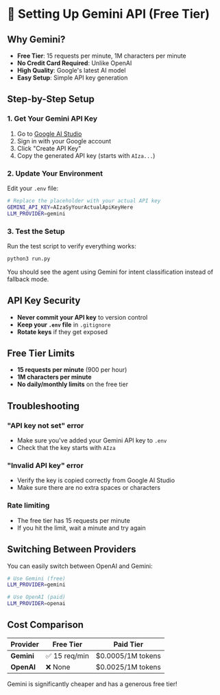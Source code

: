 # 🚀 Setting Up Gemini API (Free Tier)

## Why Gemini?

- **Free Tier**: 15 requests per minute, 1M characters per minute
- **No Credit Card Required**: Unlike OpenAI
- **High Quality**: Google's latest AI model
- **Easy Setup**: Simple API key generation

## Step-by-Step Setup

### 1. Get Your Gemini API Key

1. Go to [Google AI Studio](https://aistudio.google.com/app/apikey)
2. Sign in with your Google account
3. Click "Create API Key"
4. Copy the generated API key (starts with `AIza...`)

### 2. Update Your Environment

Edit your `.env` file:

```bash
# Replace the placeholder with your actual API key
GEMINI_API_KEY=AIzaSyYourActualApiKeyHere
LLM_PROVIDER=gemini
```

### 3. Test the Setup

Run the test script to verify everything works:

```bash
python3 run.py
```

You should see the agent using Gemini for intent classification instead of fallback mode.

## API Key Security

- **Never commit your API key** to version control
- **Keep your `.env` file** in `.gitignore`
- **Rotate keys** if they get exposed

## Free Tier Limits

- **15 requests per minute** (900 per hour)
- **1M characters per minute**
- **No daily/monthly limits** on the free tier

## Troubleshooting

### "API key not set" error
- Make sure you've added your Gemini API key to `.env`
- Check that the key starts with `AIza`

### "Invalid API key" error
- Verify the key is copied correctly from Google AI Studio
- Make sure there are no extra spaces or characters

### Rate limiting
- The free tier has 15 requests per minute
- If you hit the limit, wait a minute and try again

## Switching Between Providers

You can easily switch between OpenAI and Gemini:

```bash
# Use Gemini (free)
LLM_PROVIDER=gemini

# Use OpenAI (paid)
LLM_PROVIDER=openai
```

## Cost Comparison

| Provider | Free Tier | Paid Tier |
|----------|-----------|-----------|
| **Gemini** | ✅ 15 req/min | $0.0005/1M tokens |
| **OpenAI** | ❌ None | $0.0025/1M tokens |

Gemini is significantly cheaper and has a generous free tier!
